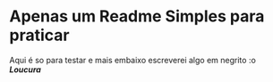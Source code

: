 <h1>Apenas um Readme Simples para praticar</h1>
<p>Aqui é so para testar e mais embaixo escreverei algo em negrito :o <br>
  <strong><em>Loucura</em></strong>
</br></p>
